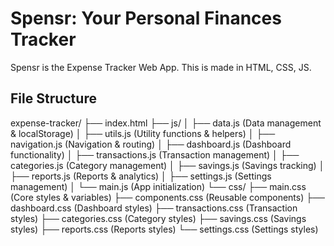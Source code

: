 # Spensr: Your Personal Finances Tracker

Spensr is the Expense Tracker Web App.
This is made in HTML, CSS, JS.

## File Structure

expense-tracker/
├── index.html
├── js/
│   ├── data.js          (Data management & localStorage)
│   ├── utils.js         (Utility functions & helpers)
│   ├── navigation.js    (Navigation & routing)
│   ├── dashboard.js     (Dashboard functionality)
│   ├── transactions.js  (Transaction management)
│   ├── categories.js    (Category management)
│   ├── savings.js       (Savings tracking)
│   ├── reports.js       (Reports & analytics)
│   ├── settings.js      (Settings management)
│   └── main.js          (App initialization)
└── css/
    ├── main.css         (Core styles & variables)
    ├── components.css   (Reusable components)
    ├── dashboard.css    (Dashboard styles)
    ├── transactions.css (Transaction styles)
    ├── categories.css   (Category styles)
    ├── savings.css      (Savings styles)
    ├── reports.css      (Reports styles)
    └── settings.css     (Settings styles)